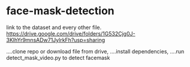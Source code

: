 # face-mask-detection

link to the dataset and every other file. https://drive.google.com/drive/folders/1G532Cjg0J-3KlhYr9mnsADw71JylrkFh?usp=sharing

....clone repo or download file from drive,
....install dependencies, 
....run detect_mask_video.py to detect facemask
